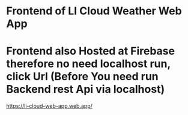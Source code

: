 # Frontend of LI Cloud Weather Web App


# Frontend also Hosted at Firebase therefore no need localhost run, click Url (**Before You need run Backend rest Api via localhost**)
https://li-cloud-web-app.web.app/
